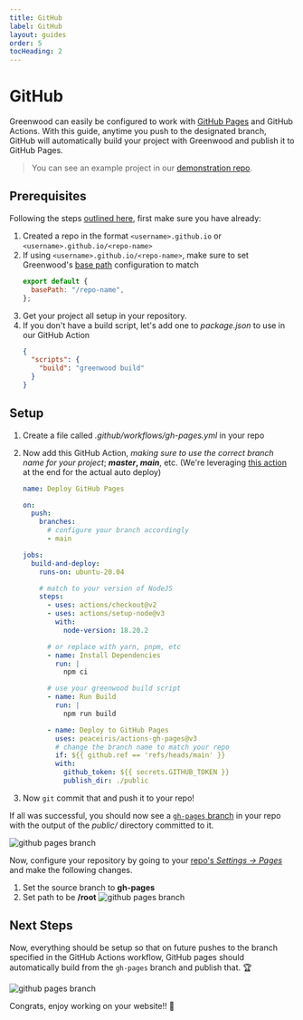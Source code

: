 ```yaml
---
title: GitHub
label: GitHub
layout: guides
order: 5
tocHeading: 2
---
```


# GitHub

Greenwood can easily be configured to work with [GitHub Pages](https://pages.github.com/) and GitHub Actions. With this guide, anytime you push to the designated branch, GitHub will automatically build your project with Greenwood and publish it to GitHub Pages.

> You can see an example project in our [demonstration repo](https://github.com/ProjectEvergreen/greenwood-demo-github-pages).

## Prerequisites

Following the steps [outlined here](https://pages.github.com/), first make sure you have already:

1. Created a repo in the format `<username>.github.io` or `<username>.github.io/<repo-name>`
1. If using `<username>.github.io/<repo-name>`, make sure to set Greenwood's [base path](/docs/reference/configuration/#base-path) configuration to match
   ```js
   export default {
     basePath: "/repo-name",
   };
   ```
1. Get your project all setup in your repository.
1. If you don't have a build script, let's add one to _package.json_ to use in our GitHub Action
   ```json
   {
     "scripts": {
       "build": "greenwood build"
     }
   }
   ```

## Setup

1. Create a file called _.github/workflows/gh-pages.yml_ in your repo
1. Now add this GitHub Action, _making sure to use the correct branch name for your project_; **_master_, _main_**, etc. (We're leveraging [this action](https://github.com/marketplace/actions/github-pages-action) at the end for the actual auto deploy)

   ```yml
   name: Deploy GitHub Pages

   on:
     push:
       branches:
         # configure your branch accordingly
         - main

   jobs:
     build-and-deploy:
       runs-on: ubuntu-20.04

       # match to your version of NodeJS
       steps:
         - uses: actions/checkout@v2
         - uses: actions/setup-node@v3
           with:
             node-version: 18.20.2

         # or replace with yarn, pnpm, etc
         - name: Install Dependencies
           run: |
             npm ci

         # use your greenwood build script
         - name: Run Build
           run: |
             npm run build

         - name: Deploy to GitHub Pages
           uses: peaceiris/actions-gh-pages@v3
           # change the branch name to match your repo
           if: ${{ github.ref == 'refs/heads/main' }}
           with:
             github_token: ${{ secrets.GITHUB_TOKEN }}
             publish_dir: ./public
   ```

1. Now `git` commit that and push it to your repo!

If all was successful, you should now see a [`gh-pages` branch](https://github.com/ProjectEvergreen/projectevergreen.github.io/tree/gh-pages) in your repo with the output of the _public/_ directory committed to it.

![github pages branch](/assets/guides/gh-pages-branch.png)

Now, configure your repository by going to your [repo's _Settings -> Pages_](https://docs.github.com/en/pages/getting-started-with-github-pages/configuring-a-publishing-source-for-your-github-pages-site) and make the following changes.

1. Set the source branch to **gh-pages**
1. Set path to be **/root**
   ![github pages branch](/assets/guides/repo-github-pages-config.png)

## Next Steps

Now, everything should be setup so that on future pushes to the branch specified in the GitHub Actions workflow, GitHub pages should automatically build from the `gh-pages` branch and publish that. 🏆

![github pages branch](/assets/guides/gh-pages-branch-commits.png)

Congrats, enjoy working on your website!! 🥳
